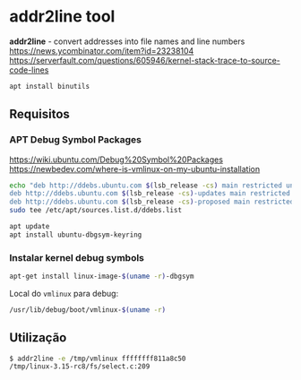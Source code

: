 # addr2line tool

**addr2line** - convert addresses into file names and line numbers  
https://news.ycombinator.com/item?id=23238104  
https://serverfault.com/questions/605946/kernel-stack-trace-to-source-code-lines

```bash
apt install binutils
```

## Requisitos
### APT Debug Symbol Packages  
https://wiki.ubuntu.com/Debug%20Symbol%20Packages  
https://newbedev.com/where-is-vmlinux-on-my-ubuntu-installation

```bash
echo "deb http://ddebs.ubuntu.com $(lsb_release -cs) main restricted universe multiverse
deb http://ddebs.ubuntu.com $(lsb_release -cs)-updates main restricted universe multiverse
deb http://ddebs.ubuntu.com $(lsb_release -cs)-proposed main restricted universe multiverse" | \
sudo tee /etc/apt/sources.list.d/ddebs.list

apt update
apt install ubuntu-dbgsym-keyring
```

### Instalar kernel debug symbols

```bash
apt-get install linux-image-$(uname -r)-dbgsym
```

Local do `vmlinux` para debug:
```bash
/usr/lib/debug/boot/vmlinux-$(uname -r)
```

## Utilização

```bash
$ addr2line -e /tmp/vmlinux ffffffff811a8c50
/tmp/linux-3.15-rc8/fs/select.c:209
```

